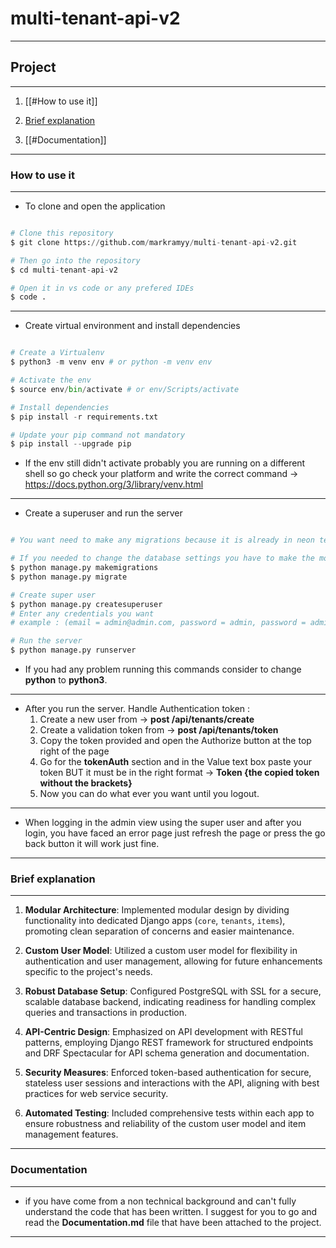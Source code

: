 # multi-tenant-api-v2

---
## Project 

---

1. [[#How to use it]]

2. [Brief explanation](#brief-explanation)

3. [[#Documentation]]

---
### How to use it

---

- To clone and open the application

```python

# Clone this repository
$ git clone https://github.com/markramyy/multi-tenant-api-v2.git

# Then go into the repository
$ cd multi-tenant-api-v2

# Open it in vs code or any prefered IDEs
$ code .

```

---

- Create virtual environment and install dependencies

```python

# Create a Virtualenv
$ python3 -m venv env # or python -m venv env

# Activate the env
$ source env/bin/activate # or env/Scripts/activate

# Install dependencies
$ pip install -r requirements.txt

# Update your pip command not mandatory
$ pip install --upgrade pip

```

- If the env still didn't activate probably you are running on a different shell so go check your platform and write the correct command -> https://docs.python.org/3/library/venv.html

---

- Create a superuser and run the server

```python

# You want need to make any migrations because it is already in neon tech console (an online Database platform configurations)

# If you needed to change the database settings you have to make the mogrations after you are done
$ python manage.py makemigrations
$ python manage.py migrate

# Create super user
$ python manage.py createsuperuser
# Enter any credentials you want 
# example : (email = admin@admin.com, password = admin, password = admin, y)

# Run the server
$ python manage.py runserver

```

- If you had any problem running this commands consider to change **python** to **python3**.

---

- After you run the server. Handle Authentication token :
	1. Create a new user from -> **post /api/tenants/create**
	2. Create a validation token from ->  **post /api/tenants/token**
	3. Copy the token provided and open the Authorize button at the top right of the page
	4. Go for the **tokenAuth** section and in the Value text box paste your token BUT it must be in the right format -> **Token {the copied token without the brackets}**
	5. Now you can do what ever you want until you logout.

---

- When logging in the admin view using the super user and after you login, you have faced an error page just refresh the page or press the go back button it will work just fine.

---
### Brief explanation

---

1. **Modular Architecture**: Implemented modular design by dividing functionality into dedicated Django apps (`core`, `tenants`, `items`), promoting clean separation of concerns and easier maintenance.

2. **Custom User Model**: Utilized a custom user model for flexibility in authentication and user management, allowing for future enhancements specific to the project's needs.

3. **Robust Database Setup**: Configured PostgreSQL with SSL for a secure, scalable database backend, indicating readiness for handling complex queries and transactions in production.

4. **API-Centric Design**: Emphasized on API development with RESTful patterns, employing Django REST framework for structured endpoints and DRF Spectacular for API schema generation and documentation.

5. **Security Measures**: Enforced token-based authentication for secure, stateless user sessions and interactions with the API, aligning with best practices for web service security.

6. **Automated Testing**: Included comprehensive tests within each app to ensure robustness and reliability of the custom user model and item management features.

---

### Documentation

---

- if you have come from a non technical background and can't fully understand the code that has been written. I suggest for you to go and read the **Documentation.md** file that have been attached to the project.

---
